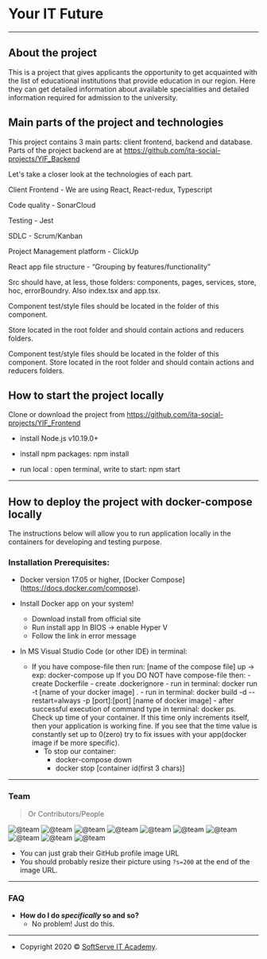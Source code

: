 # Your IT Future

---

## About the project

This is a project that gives applicants the opportunity to get acquainted with the list of educational institutions that provide education in our region. Here they can get detailed information about available specialities and detailed information required for admission to the university.

## Main parts of the project and technologies

This project contains 3 main parts: client frontend, backend and database. Parts of the project backend are at https://github.com/ita-social-projects/YIF_Backend

Let's take a closer look at the technologies of each part.

Client Frontend - We are using React, React-redux, Typescript

Code quality - SonarCloud

Testing - Jest

SDLC - Scrum/Kanban

Project Management platform - ClickUp

React app file structure - “Grouping by features/functionality”

Src should have, at less, those folders: components, pages, services, store, hoc, errorBoundry. Also index.tsx and app.tsx.

Component test/style files should be located in the folder of this component.

Store located in the root folder and should contain actions and reducers folders.

Component test/style files should be located in the folder of this component. Store located in the root folder and should contain actions and reducers folders.

## How to start the project locally

Clone or download the project from https://github.com/ita-social-projects/YIF_Frontend

- install Node.js v10.19.0+

- install npm packages: npm install

- run local : open terminal, write to start: npm start

---

## How to deploy the project with docker-compose locally

The instructions below will allow you to run application locally in the containers for developing and testing purpose.

### Installation Prerequisites:

- Docker version 17.05 or higher, [Docker Compose] (https://docs.docker.com/compose).

- Install Docker app on your system!

  - Download install from official site
  - Run install app In BIOS -> enable Hyper V
  - Follow the link in error message

- In MS Visual Studio Code (or other IDE) in terminal:
  - If you have compose-file then run: [name of the compose file] up -> exp: docker-compose up
    If you DO NOT have compose-file then: - create Dockerfile - create .dockerignore - run in terminal: docker run -t [name of your docker image] . - run in terminal: docker build -d --restart=always -p [port]:[port] [name of docker image] - after successful execution of command type in terminal: docker ps.
    Check up time of your container. If this time only increments itself, then your application is working fine. If you see that the time value is constantly set up to 0(zero) try to fix issues with your app(docker image if be more specific).
    - To stop our container:
      - docker-compose down
      - docker stop [container id(first 3 chars)]

---

### Team

> Or Contributors/People

![@team](https://avatars2.githubusercontent.com/u/64921184?s=200&v=4)
![@team](https://avatars0.githubusercontent.com/u/62026523?s=200&u=c5ffa62223d32312a6f3592c66e4c791eb4c7343&v=4)
![@team](https://avatars1.githubusercontent.com/u/60184096?s=200&u=354406f2bcd0522f17e5c94d2b7c6d34596f0ec9&v=4)
![@team](https://avatars0.githubusercontent.com/u/58741436?s=200&u=ffc14f01ed18eab531f52e6b06865ee410b57965&v=4)
![@team](https://avatars2.githubusercontent.com/u/60231618?s=200&u=5a15300a5626ca41ca26910dc1660a74d3dc4847&v=4)
![@team](https://avatars.githubusercontent.com/u/62015447?s=200&u=9fe9b41f285d57ee1925b1ff266f2f02046bbb26&v=4)
![@team](https://avatars.githubusercontent.com/u/30364013?s=200&v=4)
![@team](https://avatars.githubusercontent.com/u/78432338?s=200&u=71dc67ff658babe90269e13a2e0fdd0a5ccdb43a&v=4)
![@team](https://avatars.githubusercontent.com/u/43788876?s=200&u=fa99cc6199ff97d5a09d777af8e03524b742f836&v=4)
![@team](https://avatars.githubusercontent.com/u/25075314?s=200&u=3342f20428dabeb39db6f86854844b8a9efa36c9&v=4)

- You can just grab their GitHub profile image URL
- You should probably resize their picture using `?s=200` at the end of the image URL.

---

### FAQ

- **How do I do _specifically_ so and so?**
  - No problem! Just do this.

---

- Copyright 2020 © <a href="https://softserve.academy/" target="_blank"> SoftServe IT Academy</a>.
